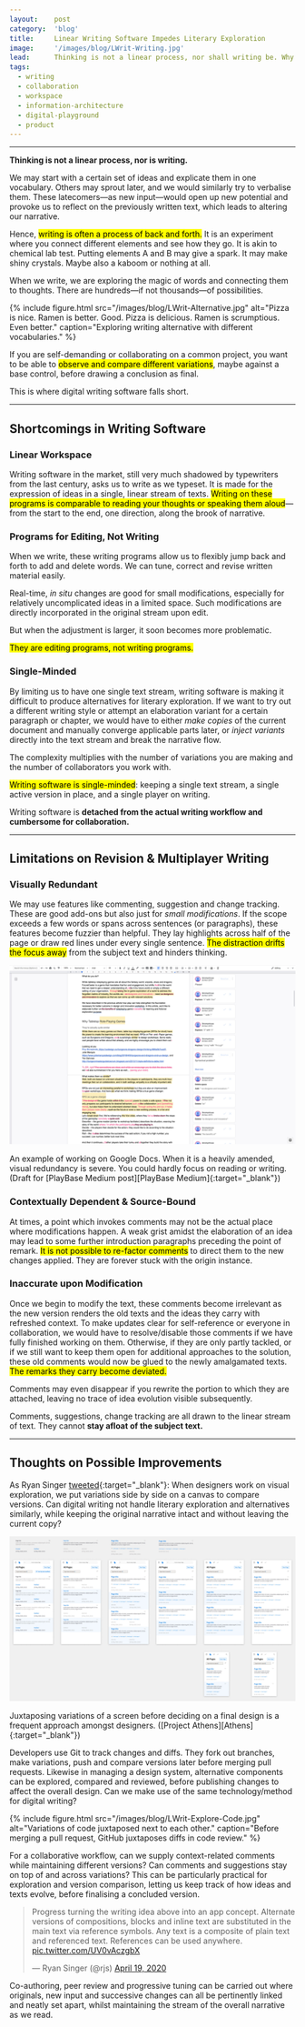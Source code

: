 ```yaml
---
layout:    post
category:  'blog'
title:     Linear Writing Software Impedes Literary Exploration
image:     '/images/blog/LWrit-Writing.jpg'
lead:      Thinking is not a linear process, nor shall writing be. Why do digital writing apps make it so? 
tags:
  - writing
  - collaboration
  - workspace
  - information-architecture
  - digital-playground
  - product
---
```


-------

**Thinking is not a linear process, nor is writing.**

We may start with a certain set of ideas and explicate them in one vocabulary. Others may sprout later, and we would similarly try to verbalise them. These latecomers—as new input—would open up new potential and provoke us to reflect on the previously written text, which leads to altering our narrative.

Hence, <mark>writing is often a process of back and forth.</mark> It is an experiment where you connect different elements and see how they go. It is akin to chemical lab test. Putting elements A and B may give a spark. It may make shiny crystals. Maybe also a kaboom or nothing at all.

When we write, we are exploring the magic of words and connecting them to thoughts. There are hundreds—if not thousands—of possibilities.

{% include figure.html
    src="/images/blog/LWrit-Alternative.jpg"
    alt="Pizza is nice. Ramen is better. Good. Pizza is delicious. Ramen is scrumptious. Even better."
    caption="Exploring writing alternative with different vocabularies."
%}

If you are self-demanding or collaborating on a common project, you want to be able to <mark>observe and compare different variations</mark>, maybe against a base control, before drawing a conclusion as final.

This is where digital writing software falls short.

-------

## Shortcomings in Writing Software

### Linear Workspace

Writing software in the market, still very much shadowed by typewriters from the last century, asks us to write as we typeset. It is made for the expression of ideas in a single, linear stream of texts. <mark>Writing on these programs is comparable to reading your thoughts or speaking them aloud</mark>—from the start to the end, one direction, along the brook of narrative.

### Programs for Editing, Not Writing

When we write, these writing programs allow us to flexibly jump back and forth to add and delete words. We can tune, correct and revise written material easily.

Real-time, *in situ* changes are good for small modifications, especially for relatively uncomplicated ideas in a limited space. Such modifications are directly incorporated in the original stream upon edit.

But when the adjustment is larger, it soon becomes more problematic.

<mark>They are editing programs, not writing programs.</mark>

### Single-Minded

By limiting us to have one single text stream, writing software is making it difficult to produce alternatives for literary exploration. If we want to try out a different writing style or attempt an elaboration variant for a certain paragraph or chapter, we would have to either *make copies* of the current document and manually converge applicable parts later, or *inject variants* directly into the text stream and break the narrative flow.

The complexity multiplies with the number of variations you are making and the number of collaborators you work with.

<mark>Writing software is single-minded</mark>: keeping a single text stream, a single active version in place, and a single player on writing.

Writing software is **detached from the actual writing workflow and cumbersome for collaboration.**

-------

## Limitations on Revision & Multiplayer Writing

### Visually Redundant

We may use features like commenting, suggestion and change tracking. These are good add-ons but also just for *small modifications*. If the scope exceeds a few words or spans across sentences (or paragraphs), these features become fuzzier than helpful. They lay highlights across half of the page or draw red lines under every single sentence. <mark>The distraction drifts the focus away</mark> from the subject text and hinders thinking.

![A lot of highlights, comments and suggestions on the subject text. It's hard to focus on reading or writing.](/images/blog/LWrit-Visual-Redundancy.jpg)
<div class="extras cap" markdown="1">
An example of working on Google Docs. When it is a heavily amended, visual redundancy is severe. You could hardly focus on reading or writing. (Draft for [PlayBase Medium post][PlayBase Medium]{:target="_blank"})
</div>

### Contextually Dependent & Source-Bound

At times, a point which invokes comments may not be the actual place where modifications happen. A weak grist amidst the elaboration of an idea may lead to some further introduction paragraphs preceding the point of remark. <mark>It is not possible to re-factor comments</mark> to direct them to the new changes applied. They are forever stuck with the origin instance.

### Inaccurate upon Modification

Once we begin to modify the text, these comments become irrelevant as the new version renders the old texts and the ideas they carry with refreshed context. To make updates clear for self-reference or everyone in collaboration, we would have to resolve/disable those comments if we have fully finished working on them. Otherwise, if they are only partly tackled, or if we still want to keep them open for additional approaches to the solution, these old comments would now be glued to the newly amalgamated texts. <mark>The remarks they carry become deviated.</mark>

Comments may even disappear if you rewrite the portion to which they are attached, leaving no trace of idea evolution visible subsequently.

Comments, suggestions, change tracking are all drawn to the linear stream of text. They cannot **stay afloat of the subject text.**

-------

## Thoughts on Possible Improvements
As Ryan Singer [tweeted][Tweet 1]{:target="_blank"}: When designers work on visual exploration, we put variations side by side on a canvas to compare versions. Can digital writing not handle literary exploration and alternatives similarly, while keeping the original narrative intact and without leaving the current copy?

![Variations of an app screen juxtaposed next to each other.](/images/blog/LWrit-Explore-Design.jpg)
<div class="extras cap" markdown="1">
Juxtaposing variations of a screen before deciding on a final design is a frequent approach amongst designers. ([Project Athens][Athens]{:target="_blank"})
</div>

Developers use Git to track changes and diffs. They fork out branches, make variations, push and compare versions later before merging pull requests. Likewise in managing a design system, alternative components can be explored, compared and reviewed, before publishing changes to affect the overall design. Can we make use of the same technology/method for digital writing?

{% include figure.html
    src="/images/blog/LWrit-Explore-Code.jpg"
    alt="Variations of code juxtaposed next to each other."
    caption="Before merging a pull request, GitHub juxtaposes diffs in code review."
%}

For a collaborative workflow, can we supply context-related comments while maintaining different versions? Can comments and suggestions stay on top of and across variations? This can be particularly practical for exploration and version comparison, letting us keep track of how ideas and texts evolve, before finalising a concluded version.

<blockquote class="twitter-tweet" data-conversation="none" data-dnt="true"><p lang="en" dir="ltr">Progress turning the writing idea above into an app concept. Alternate versions of compositions, blocks and inline text are substituted in the main text via reference symbols. Any text is a composite of plain text and referenced text. References can be used anywhere. <a href="https://t.co/UV0vAczgbX">pic.twitter.com/UV0vAczgbX</a></p>&mdash; Ryan Singer (@rjs) <a href="https://twitter.com/rjs/status/1251927254088560640?ref_src=twsrc%5Etfw">April 19, 2020</a></blockquote> <script async src="https://platform.twitter.com/widgets.js" charset="utf-8"></script>

Co-authoring, peer review and progressive tuning can be carried out where originals, new input and successive changes can all be pertinently linked and neatly set apart, whilst maintaining the stream of the overall narrative as we read.

[PlayBase Medium]: https://medium.com/denkwerk-stories/the-base-for-your-date-workshop-c7adbc6370e
[Tweet 1]: https://twitter.com/rjs/status/1130603817605558272
[Athens]: https://github.com/athensresearch/athens
